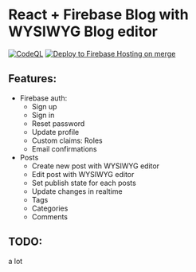 # React + Firebase Blog with WYSIWYG Blog editor

[![CodeQL](https://github.com/JoniRinta-Kahila/blog/actions/workflows/codeql-analysis.yml/badge.svg)](https://github.com/JoniRinta-Kahila/blog/actions/workflows/codeql-analysis.yml)
[![Deploy to Firebase Hosting on merge](https://github.com/JoniRinta-Kahila/blog/actions/workflows/firebase-hosting-merge.yml/badge.svg)](https://github.com/JoniRinta-Kahila/blog/actions/workflows/firebase-hosting-merge.yml)

## Features:

- Firebase auth:
    - Sign up
    - Sign in
    - Reset password
    - Update profile
    - Custom claims: Roles
    - Email confirmations
- Posts
    - Create new post with WYSIWYG editor
    - Edit post with WYSIWYG editor
    - Set publish state for each posts
    - Update changes in realtime
    - Tags
    - Categories
    - Comments

## TODO:
a lot


